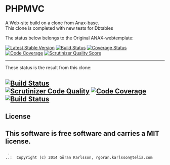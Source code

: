 PHPMVC
=========
A Web-site build on a clone from  Anax-base.  
This clone is completed with new tests for Dbtables  

The status below belongs to the Original ANAX-webtemplate:  

[![Latest Stable Version](https://poser.pugx.org/leaphly/cart-bundle/version.png)](https://packagist.org/packages/anax/mvc)
[![Build Status](https://travis-ci.org/mosbth/Anax-MVC.png?branch=master)](https://travis-ci.org/mosbth/Anax-MVC)
[![Coverage Status](https://coveralls.io/repos/mosbth/Anax-MVC/badge.png)](https://coveralls.io/r/mosbth/Anax-MVC)
[![Code Coverage](https://scrutinizer-ci.com/g/mosbth/Anax-MVC/badges/coverage.png?s=f999ab1961684a91050b095682f7ab7a13ccb534)](https://scrutinizer-ci.com/g/mosbth/Anax-MVC/)
[![Scrutinizer Quality Score](https://scrutinizer-ci.com/g/mosbth/Anax-MVC/badges/quality-score.png?s=1c2fc1af0df7fb7ee1e4f379a81253583a750297)](https://scrutinizer-ci.com/g/mosbth/Anax-MVC/)
  
 -----------------------------------------
 These status is the result from this clone:
 
 
[![Build Status](https://travis-ci.org/roka13/phpmvc.svg?branch=master)](https://travis-ci.org/roka/phpmvc)  
[![Scrutinizer Code Quality](https://scrutinizer-ci.com/g/roka13/phpmvc/badges/quality-score.png?b=master)](https://scrutinizer-ci.com/g/roka13/phpmvc/?branch=master)
[![Code Coverage](https://scrutinizer-ci.com/g/roka13/phpmvc/badges/coverage.png?b=master)](https://scrutinizer-ci.com/g/roka13/phpmvc/?branch=master)
[![Build Status](https://scrutinizer-ci.com/g/roka13/phpmvc/badges/build.png?b=master)](https://scrutinizer-ci.com/g/roka13/phpmvc/build-status/master)
-----------------------------------------------------

License 
--------------


This software is free software and carries a MIT license.
------------------  






```
 .  
..:  Copyright (c) 2014 Göran Karlsson, rgoran.karlsson@telia.com
```


